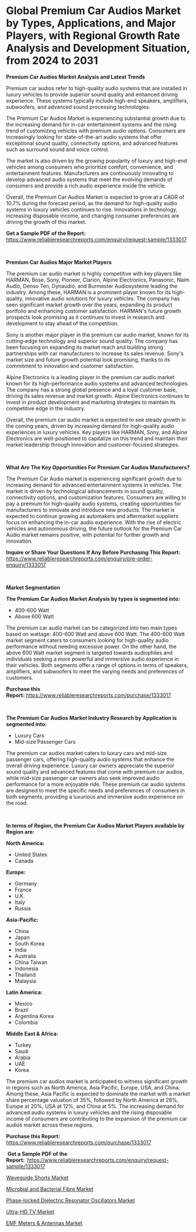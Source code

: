 <p><h1>Global Premium Car Audios Market by Types, Applications, and Major Players, with Regional Growth Rate Analysis and Development Situation, from 2024 to 2031</h1></p><p><strong>Premium Car Audios Market Analysis and Latest Trends</strong></p>
<p><p>Premium car audios refer to high-quality audio systems that are installed in luxury vehicles to provide superior sound quality and enhanced driving experience. These systems typically include high-end speakers, amplifiers, subwoofers, and advanced sound processing technologies.</p><p>The Premium Car Audios Market is experiencing substantial growth due to the increasing demand for in-car entertainment systems and the rising trend of customizing vehicles with premium audio options. Consumers are increasingly looking for state-of-the-art audio systems that offer exceptional sound quality, connectivity options, and advanced features such as surround sound and voice control.</p><p>The market is also driven by the growing popularity of luxury and high-end vehicles among consumers who prioritize comfort, convenience, and entertainment features. Manufacturers are continuously innovating to develop advanced audio systems that meet the evolving demands of consumers and provide a rich audio experience inside the vehicle.</p><p>Overall, the Premium Car Audios Market is expected to grow at a CAGR of 10.7% during the forecast period, as the demand for high-quality audio systems in luxury vehicles continues to rise. Innovations in technology, increasing disposable income, and changing consumer preferences are driving the growth of this market.</p></p>
<p><strong>Get a Sample PDF of the Report:&nbsp;</strong> <a href="https://www.reliableresearchreports.com/enquiry/request-sample/1333017">https://www.reliableresearchreports.com/enquiry/request-sample/1333017</a></p>
<p>&nbsp;</p>
<p><strong>Premium Car Audios Major Market Players</strong></p>
<p><p>The premium car audio market is highly competitive with key players like HARMAN, Bose, Sony, Pioneer, Clarion, Alpine Electronics, Panasonic, Naim Audio, Denso Ten, Dynaudio, and Burmester Audiosysteme leading the industry. Among these, HARMAN is a prominent player known for its high-quality, innovative audio solutions for luxury vehicles. The company has seen significant market growth over the years, expanding its product portfolio and enhancing customer satisfaction. HARMAN's future growth prospects look promising as it continues to invest in research and development to stay ahead of the competition.</p><p>Sony is another major player in the premium car audio market, known for its cutting-edge technology and superior sound quality. The company has been focusing on expanding its market reach and building strong partnerships with car manufacturers to increase its sales revenue. Sony's market size and future growth potential look promising, thanks to its commitment to innovation and customer satisfaction.</p><p>Alpine Electronics is a leading player in the premium car audio market known for its high-performance audio systems and advanced technologies. The company has a strong global presence and a loyal customer base, driving its sales revenue and market growth. Alpine Electronics continues to invest in product development and marketing strategies to maintain its competitive edge in the industry.</p><p>Overall, the premium car audio market is expected to see steady growth in the coming years, driven by increasing demand for high-quality audio experiences in luxury vehicles. Key players like HARMAN, Sony, and Alpine Electronics are well-positioned to capitalize on this trend and maintain their market leadership through innovation and customer-focused strategies.</p></p>
<p>&nbsp;</p>
<p><strong>What Are The Key Opportunities For Premium Car Audios Manufacturers?</strong></p>
<p><p>The Premium Car Audio market is experiencing significant growth due to increasing demand for advanced entertainment systems in vehicles. The market is driven by technological advancements in sound quality, connectivity options, and customization features. Consumers are willing to pay a premium for high-quality audio systems, creating opportunities for manufacturers to innovate and introduce new products. The market is expected to continue growing as automakers and aftermarket suppliers focus on enhancing the in-car audio experience. With the rise of electric vehicles and autonomous driving, the future outlook for the Premium Car Audio market remains positive, with potential for further growth and innovation.</p></p>
<p><strong>Inquire or Share Your Questions If Any Before Purchasing This Report:</strong> <a href="https://www.reliableresearchreports.com/enquiry/pre-order-enquiry/1333017">https://www.reliableresearchreports.com/enquiry/pre-order-enquiry/1333017</a></p>
<p>&nbsp;</p>
<p><strong>Market Segmentation</strong></p>
<p><strong>The Premium Car Audios Market Analysis by types is segmented into:</strong></p>
<p><ul><li>400-600 Watt</li><li>Above 600 Watt</li></ul></p>
<p><p>The premium car audio market can be categorized into two main types based on wattage: 400-600 Watt and above 600 Watt. The 400-600 Watt market segment caters to consumers looking for high-quality audio performance without needing excessive power. On the other hand, the above 600 Watt market segment is targeted towards audiophiles and individuals seeking a more powerful and immersive audio experience in their vehicles. Both segments offer a range of options in terms of speakers, amplifiers, and subwoofers to meet the varying needs and preferences of customers.</p></p>
<p><strong>Purchase this Report:&nbsp;</strong><a href="https://www.reliableresearchreports.com/purchase/1333017">https://www.reliableresearchreports.com/purchase/1333017</a></p>
<p>&nbsp;</p>
<p><strong>The Premium Car Audios Market Industry Research by Application is segmented into:</strong></p>
<p><ul><li>Luxury Cars</li><li>Mid-size Passenger Cars</li></ul></p>
<p><p>The premium car audios market caters to luxury cars and mid-size passenger cars, offering high-quality audio systems that enhance the overall driving experience. Luxury car owners appreciate the superior sound quality and advanced features that come with premium car audios, while mid-size passenger car owners also seek improved audio performance for a more enjoyable ride. These premium car audio systems are designed to meet the specific needs and preferences of consumers in both segments, providing a luxurious and immersive audio experience on the road.</p></p>
<p>&nbsp;</p>
<p><strong>In terms of Region, the Premium Car Audios Market Players available by Region are:</strong></p>
<p>
    <p> <strong> North America: </strong>
        <ul>
            <li>United States</li>
            <li>Canada</li>
        </ul>
        </p> 
    <p> <strong> Europe: </strong>
        <ul>
            <li>Germany</li>
            <li>France</li>
            <li>U.K.</li>
            <li>Italy</li>
            <li>Russia</li>
        </ul>
        </p> 
    <p> <strong> Asia-Pacific: </strong>
        <ul>
            <li>China</li>
            <li>Japan</li>
            <li>South Korea</li>
            <li>India</li>
            <li>Australia</li>
            <li>China Taiwan</li>
            <li>Indonesia</li>
            <li>Thailand</li>
            <li>Malaysia</li>
        </ul>
        </p> 
    <p> <strong> Latin America: </strong>
        <ul>
            <li>Mexico</li>
            <li>Brazil</li>
            <li>Argentina Korea</li>
            <li>Colombia</li>
        </ul>
        </p> 
    <p> <strong> Middle East & Africa: </strong>
        <ul>
            <li>Turkey</li>
            <li>Saudi</li>
            <li>Arabia</li>
            <li>UAE</li>
            <li>Korea</li>
        </ul>
    </p>
    </p>
<p><p>The premium car audios market is anticipated to witness significant growth in regions such as North America, Asia Pacific, Europe, USA, and China. Among these, Asia Pacific is expected to dominate the market with a market share percentage valuation of 35%, followed by North America at 28%, Europe at 20%, USA at 12%, and China at 5%. The increasing demand for advanced audio systems in luxury vehicles and the rising disposable income of consumers are contributing to the expansion of the premium car audios market across these regions.</p></p>
<p><strong>Purchase this Report: </strong><a href="https://www.reliableresearchreports.com/purchase/1333017">https://www.reliableresearchreports.com/purchase/1333017</a></p>
<p>&nbsp;<strong>Get a Sample PDF of the Report:&nbsp;&nbsp;</strong><a href="https://www.reliableresearchreports.com/enquiry/request-sample/1333017">https://www.reliableresearchreports.com/enquiry/request-sample/1333017</a></p>
<p><strong></strong></p>
<p><p><a href="https://github.com/Sinjinluong3e0awx2m195k76/Market-Research-Report-List-1/blob/main/waveguide-shorts-market.md">Waveguide Shorts Market</a></p><p><a href="https://issuu.com/reportprime-2/docs/microbial-and-bacterial-fibre-market-size-2030.ppt">Microbial and Bacterial Fibre Market</a></p><p><a href="https://github.com/CliffMedina6/Market-Research-Report-List-3/blob/main/phase-locked-dielectric-resonator-oscillators-market.md">Phase-locked Dielectric Resonator Oscillators Market</a></p><p><a href="https://issuu.com/reportprime-2/docs/ultra-hd-tv-market-size-2030.pptx">Ultra-HD TV Market</a></p><p><a href="https://github.com/shotows/Market-Research-Report-List-1/blob/main/emf-meters-antennas-market.md">EMF Meters & Antennas Market</a></p></p>